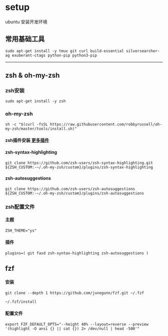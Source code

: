 # setup
ubuntu 安装开发环境


## 常用基础工具
`sudo apt-get install -y tmux git curl build-essential silversearcher-ag exuberant-ctags python-pip python3-pip`

---

## zsh & oh-my-zsh
### zsh安装 
  `sudo apt-get install -y zsh`
  
### oh-my-zsh
  `sh -c "$(curl -fsSL https://raw.githubusercontent.com/robbyrussell/oh-my-zsh/master/tools/install.sh)"`
  
#### zsh插件安装   [更多插件](https://github.com/unixorn/awesome-zsh-plugins)
#### zsh-syntax-highlighting
  `git clone https://github.com/zsh-users/zsh-syntax-highlighting.git ${ZSH_CUSTOM:-~/.oh-my-zsh/custom}/plugins/zsh-syntax-highlighting`
  
#### zsh-autosuggestions
  `git clone https://github.com/zsh-users/zsh-autosuggestions ${ZSH_CUSTOM:-~/.oh-my-zsh/custom}/plugins/zsh-autosuggestions`
  
### zsh配置文件
#### 主题
  `ZSH_THEME="ys"`
#### 插件
  `plugins=(
    git
    fasd
    zsh-syntax-highlighting
    zsh-autosuggestions
  )` 
    
    
## fzf
#### 安装
  `git clone --depth 1 https://github.com/junegunn/fzf.git ~/.fzf`
    
  `~/.fzf/install`
      
      
#### 配置文件
  `export FZF_DEFAULT_OPTS="--height 40% --layout=reverse --preview '(highlight -O ansi {} || cat {}) 2> /dev/null | head -500'"`
  
  
  
  
